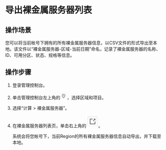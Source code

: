 # 导出裸金属服务器列表<a name="bms_01_0077"></a>

## 操作场景<a name="section50407262175221"></a>

您可以将当前帐号下拥有的所有裸金属服务器信息，以CSV文件的形式导出至本地。该文件以“裸金属服务器-区域-当前日期”命名，记录了裸金属服务器的名称、ID、可用分区、状态、规格等信息。

## 操作步骤<a name="section8755447183137"></a>

1.  登录管理控制台。
2.  单击管理控制台左上角的![](figures/icon-region.png)，选择区域和项目。
3.  选择“计算 \> 裸金属服务器”。
4.  在裸金属服务器列表页，单击右上角的![](figures/icon-import.png)。

    系统会将您帐号下，当前Region的所有裸金属服务器信息自动导出，并下载至本地。


